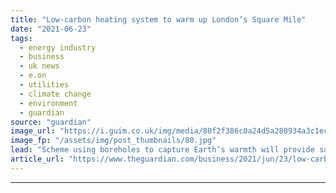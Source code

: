 ```yaml
---
title: "Low-carbon heating system to warm up London’s Square Mile"
date: "2021-06-23"
tags: 
  - energy industry
  - business
  - uk news
  - e.on
  - utilities
  - climate change
  - environment
  - guardian
source: "guardian"
image_url: "https://i.guim.co.uk/img/media/80f2f386c0a24d5a280934a3c1ecd86faf599974/0_36_3450_2070/master/3450.jpg?width=460&quality=85&auto=format&fit=max&s=98119635014a4b323a68a32369a1a63d"
image_fp: "/assets/img/post_thumbnails/80.jpg"
lead: "Scheme using boreholes to capture Earth’s warmth will provide same heat as 2,300 homes with 50% less emissionsOne of the UK’s largest low-carbon heating systems will soon begin warming homes and offices in London’s Square Mile by capturing heat from ..."
article_url: "https://www.theguardian.com/business/2021/jun/23/low-carbon-heating-system-to-warm-up-londons-square-mile"
---
```


---
